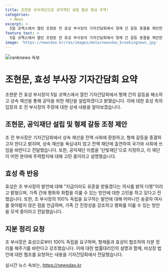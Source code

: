 ```yaml
---
title: 조현문 상속재산으로 공익재단 설립 협상 중심 주목!
categories:
  - News
excerpt: >
  5일 코엑스에서 열린 조현문 전 효성 부사장의 기자간담회에서 형제 간 갈등 종결을 제안한 소식에 대해 관련자가 반응을 보였다. 효성 측은 진정성을 가져야 한다며 가족 간 평화 방안에 대해 고민 중이라고 전했으며, 조 전 부사장은 상속 재산을 전액 사회에 환원하고 공익재단 설립을 희망한다고 밝혔다. 또한 효성으로부터 100% 독립을 요구하며, 법률대리인은 이를 공정거래법에 맞게 처리해야 한다고 설명했다.
feature_text: >
  5일 코엑스에서 열린 조현문 전 효성 부사장의 기자간담회에서 형제 간 갈등 종결을 제안한 소식에 대해 관련자가 반응을 보였다. 효성 측은 진정성을 가져야 한다며 가족 간 평화 방안에 대해 고민 중이라고 전했으며, 조 전 부사장은 상속 재산을 전액 사회에 환원하고 공익재단 설립을 희망한다고 밝혔다. 또한 효성으로부터 100% 독립을 요구하며, 법률대리인은 이를 공정거래법에 맞게 처리해야 한다고 설명했다.
image: 'https://newsdao.kr/res/images/meta/newsdao_breakingnews.jpg'
---
```


<p><img src="https://newsdao.kr/res/images/meta/newsdao_breakingnews.jpg" alt="ranknews 속보" /></p>

<h1>조현문, 효성 부사장 기자간담회 요약</h1>

<p data-ke-size="size16">조현문 전 효성 부사장이 5일 코엑스에서 열린 기자간담회에서 형제 간의 갈등을 해소하고 상속 재산을 통해 공익을 위한 재단을 설립하겠다고 밝혔습니다. 이에 대한 효성 측의 입장과 조 전 부사장의 주장에 대한 상세 내용을 알아보겠습니다.</p>

<h2>조현문, 공익재단 설립 및 형제 갈등 조정 제안</h2>

<p data-ke-size="size16">조 전 부사장은 기자간담회에서 상속 재산을 전액 사회에 환원하고, 형제 갈등을 종결하고자 한다고 밝히며, 상속 재산을 욕심내지 않고 전액 재단에 출연하여 국가와 사회에 쓰임을 바란다고 전달했습니다. 또한, 공익재단 이름을 '단빛재단'으로 지정하고, 이 재단이 어떤 분야에 주력할지에 대해 고민 중이라고 설명했습니다.</p>

<h2>효성 측 반응</h2>

<p data-ke-size="size16">효성은 조 부사장의 발언에 대해 "지금이라도 유훈을 받들겠다는 의사를 밝혀 다행"이라고 밝혔으며, 가족 간에 평화와 화합을 이룰 수 있는 방안에 대한 고민을 하고 있다고 전했습니다. 또한, 조 부사장의 100% 독립을 요구하는 발언에 대해 어머니인 송광자 여사를 찾아뵙지 않은 점을 언급하며, 가족 간 진정성을 강조하고 평화를 이룰 수 있는 방안을 모색 중이라고 전달했습니다.</p>

<h2>지분 정리 요청</h2>

<p data-ke-size="size16">조 부사장은 효성으로부터 100% 독립을 요구하며, 형제들과 효성이 협조하여 지분 정리를 해주기를 바란다고 강조했습니다. 이에 대한 법률대리인의 설명과 함께, 비상장 법인에 대한 협조를 요청하는 내용을 기자간담회에서 전달했습니다.</p>
실시간 뉴스 속보는, <a href="https://newsdao.kr" rel="dofollow">https://newsdao.kr</a>


